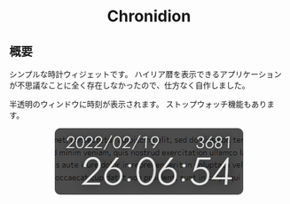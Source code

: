 <div align="center">
<h1>Chronidion</h1>
</div>


## 概要
シンプルな時計ウィジェットです。
ハイリア暦を表示できるアプリケーションが不思議なことに全く存在しなかったので、仕方なく自作しました。

半透明のウィンドウに時刻が表示されます。
ストップウォッチ機能もあります。

<div align="center">
  <img src="document/image.png?ver=2">
</div>